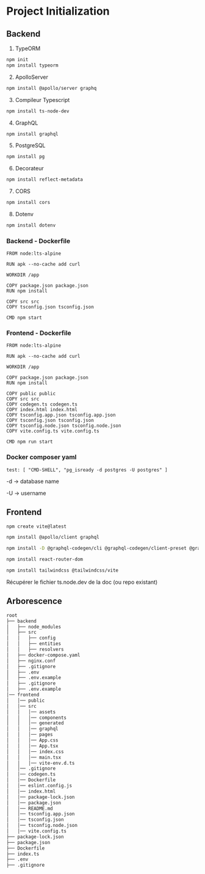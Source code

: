 # Project Initialization

## Backend
1. TypeORM
```bash
npm init
npm install typeorm
```

2. ApolloServer
```bash
npm install @apollo/server graphq
```

3. Compileur Typescript
```bash
npm install ts-node-dev
```

4. GraphQL
```bash
npm install graphql
```

5. PostgreSQL
```bash
npm install pg 
```

6. Decorateur
```bash
npm install reflect-metadata
```

7. CORS
```bash
npm install cors
```

8. Dotenv 
```bash
npm install dotenv
```

### Backend - Dockerfile 

```docker
FROM node:lts-alpine

RUN apk --no-cache add curl

WORKDIR /app

COPY package.json package.json
RUN npm install

COPY src src
COPY tsconfig.json tsconfig.json

CMD npm start
```

### Frontend - Dockerfile 

```docker
FROM node:lts-alpine

RUN apk --no-cache add curl

WORKDIR /app

COPY package.json package.json
RUN npm install

COPY public public
COPY src src
COPY codegen.ts codegen.ts
COPY index.html index.html
COPY tsconfig.app.json tsconfig.app.json
COPY tsconfig.json tsconfig.json
COPY tsconfig.node.json tsconfig.node.json
COPY vite.config.ts vite.config.ts

CMD npm run start
```

### Docker composer yaml 
```docker
test: [ "CMD-SHELL", "pg_isready -d postgres -U postgres" ]
```
-d -> database name

-U -> username

## Frontend

```bash
npm create vite@latest
```

```bash
npm install @apollo/client graphql
```

```bash
npm install -D @graphql-codegen/cli @graphql-codegen/client-preset @graphql-codegen/typescript @graphql-codegen/typescript-operations @graphql-codegen/typescript-react-apollo
```

```bash
npm install react-router-dom
```

```bash
npm install tailwindcss @tailwindcss/vite
```

Récupérer le fichier ts.node.dev de la doc (ou repo existant)


## Arborescence

```bash
root
├── backend
│   ├── node_modules
│   ├── src
│   │   ├── config
│   │   ├── entities
│   │   ├── resolvers
│   ├── docker-compose.yaml
│   ├── nginx.conf
│   ├── .gitignore
│   ├── .env
│   ├── .env.example
│   ├── .gitignore
│   ├── .env.example
│── frontend
│   │── public
│   │── src
│   │   │── assets
│   │   │── components
│   │   │── generated
│   │   │── graphql
│   │   │── pages
│   │   │── App.css
│   │   │── App.tsx
│   │   │── index.css
│   │   │── main.tsx
│   │   │── vite-env.d.ts
│   │── .gitignore
│   │── codegen.ts
│   │── Dockerfile
│   │── eslint.config.js
│   │── index.html
│   │── package-lock.json
│   │── package.json
│   │── README.md
│   │── tsconfig.app.json
│   │── tsconfig.json
│   │── tsconfig.node.json
│   │── vite.config.ts
├── package-lock.json
├── package.json
├── Dockerfile
├── index.ts
├── .env
├── .gitignore
```
